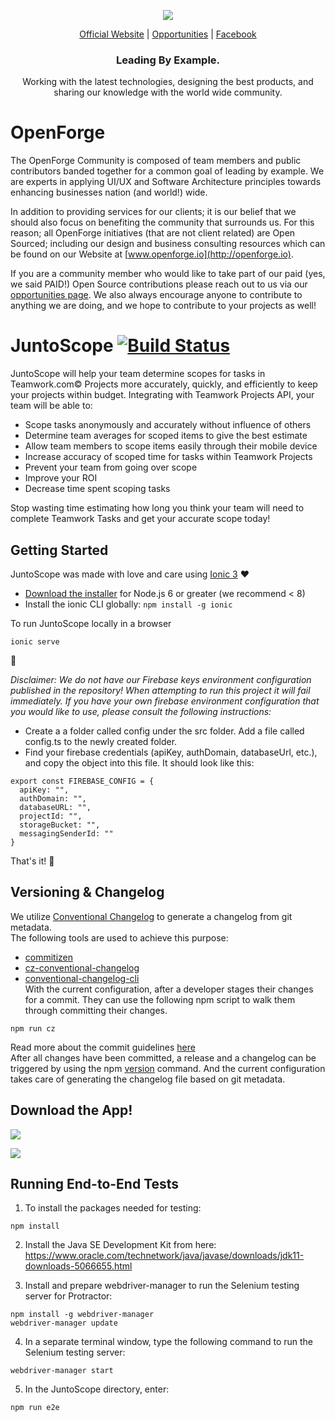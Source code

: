 <p align="center">
  <img src="https://github.com/openforge/main-website/blob/master/src/assets/logo-openforge.png?raw=true"/>
</p>
<p align="center">
  <a href="http://www.openforge.io/">Official Website</a> |
  <a href="http://www.openforge.io/opportunities">Opportunities</a> |
  <a href="https://www.facebook.com/OpenForgeUS/">Facebook</a>
</p>

<h3 align="center">
  Leading By Example.
</h3>

<p align="center">
  Working with the latest technologies, designing the best products, and sharing our knowledge with the world wide community.
</p>

# OpenForge

The OpenForge Community is composed of team members and public contributors banded together for a common goal of leading by example.  We are experts in applying UI/UX and Software Architecture principles towards enhancing businesses nation (and world!) wide.

In addition to providing services for our clients; it is our belief that we should also focus on benefiting the community that surrounds us. For this reason; all OpenForge initiatives (that are not client related) are Open Sourced; including our design and business consulting resources which can be found on our Website at [www.openforge.io](http://openforge.io). 

If you are a community member who would like to take part of our paid (yes, we said PAID!) Open Source contributions please reach out to us via our [opportunities page](http://www.openforge.io/opportunities).   We also always encourage anyone to contribute to anything we are doing, and we hope to contribute to your projects as well!


# JuntoScope [![Build Status](https://travis-ci.org/openforge/JuntoScope.svg?branch=develop)](https://travis-ci.org/openforge/JuntoScope)
 
JuntoScope will help your team determine scopes for tasks in Teamwork.com© Projects more accurately, quickly, and efficiently to keep your projects within budget. Integrating with Teamwork Projects API, your team will be able to:

- Scope tasks anonymously and accurately without influence of others
- Determine team averages for scoped items to give the best estimate
- Allow team members to scope items easily through their mobile device
- Increase accuracy of scoped time for tasks within Teamwork Projects
- Prevent your team from going over scope
- Improve your ROI
- Decrease time spent scoping tasks

Stop wasting time estimating how long you think your team will need to complete Teamwork Tasks and get your accurate scope today!
 
 
## Getting Started
JuntoScope was made with love and care using [Ionic 3](https://github.com/ionic-team/ionic) :heart:

* [Download the installer](https://nodejs.org/) for Node.js 6 or greater (we recommend < 8)
* Install the ionic CLI globally: `npm install -g ionic`
 
To run JuntoScope locally in a browser
```
ionic serve
```

:tada:
 
 
_Disclaimer: We do not have our Firebase keys environment configuration published in the repository! When attempting to run this project it will fail immediately. If you have your own firebase environment configuration that you would like to use, please consult the following instructions:_

* Create a a folder called config under the src folder. Add a file called config.ts to the newly created folder.
* Find your firebase credentials (apiKey, authDomain, databaseUrl, etc.), and copy the object into this file. It should look like this:

```
export const FIREBASE_CONFIG = {
  apiKey: "",
  authDomain: "",
  databaseURL: "",
  projectId: "",
  storageBucket: "",
  messagingSenderId: ""
}
```

That's it! :tada:


 ## Versioning & Changelog	
We utilize [Conventional Changelog](https://github.com/conventional-changelog/conventional-changelog) to generate a changelog from git metadata.	
 The following tools are used to achieve this purpose:	
- [commitizen](https://github.com/commitizen/cz-cli)	
- [cz-conventional-changelog](https://www.npmjs.com/package/cz-conventional-changelog)	
- [conventional-changelog-cli](https://github.com/conventional-changelog/conventional-changelog/tree/master/packages/conventional-changelog-cli)	
 With the current configuration, after a developer stages their changes for a commit. They can use the following npm script to walk them through committing their changes.	
 ```	
npm run cz	
```	
 Read more about the commit guidelines [here](http://conventionalcommits.org/)	
 After all changes have been committed, a release and a changelog can be triggered by using the npm [version](https://docs.npmjs.com/cli/version) command. And the current configuration takes care of generating the changelog file based on git metadata.
 

## Download the App!
[<img src="https://github.com/openforge/main-website/blob/master/src/assets/graphic-google-googleplaystore.png?raw=true" />](https://play.google.com/store/apps/details?id=com.openforge.juntoscope&hl=en_US)

[<img src="https://github.com/openforge/main-website/blob/master/src/assets/graphic-apple-appstore.png?raw=true" />](https://itunes.apple.com/us/app/juntoscope/id1421846154?mt=8)


## Running End-to-End Tests
1. To install the packages needed for testing:
```
npm install
```
2. Install the Java SE Development Kit from here: https://www.oracle.com/technetwork/java/javase/downloads/jdk11-downloads-5066655.html

3. Install and prepare webdriver-manager to run the Selenium testing server for Protractor:
```
npm install -g webdriver-manager
webdriver-manager update
```
4. In a separate terminal window, type the following command to run the Selenium testing server:
```
webdriver-manager start
```
5. In the JuntoScope directory, enter: 
```
npm run e2e
```
